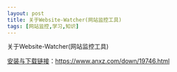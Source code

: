 ```yaml
---
layout: post
title: 关于Website-Watcher(网站监控工具)
tags: [网站监控,学习,知识]
---
```


关于Website-Watcher(网站监控工具)



[安装与下载链接](https://www.anxz.com/down/19746.html)：https://www.anxz.com/down/19746.html





